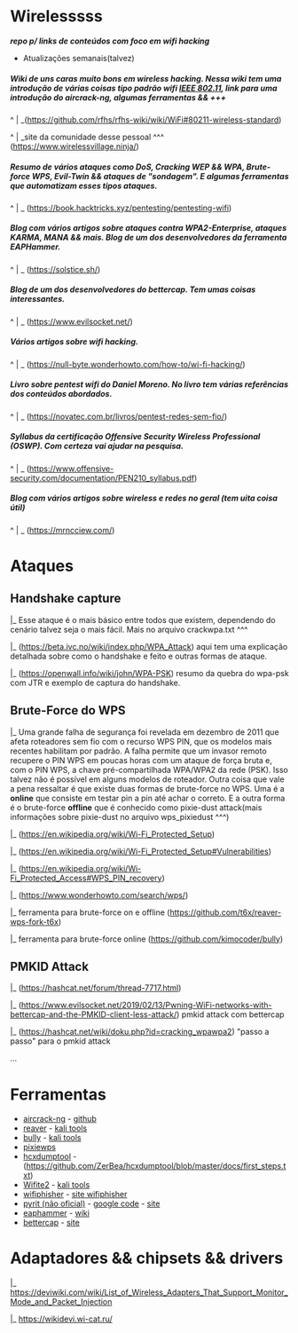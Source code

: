 # Wirelesssss 
***repo p/ links de conteúdos com foco em wifi hacking***
- Atualizações semanais(talvez)



##### Wiki de uns caras muito bons em wireless hacking. Nessa wiki tem uma introdução de várias coisas tipo padrão wifi [IEEE 802.11](https://en.wikipedia.org/wiki/IEEE_802.11), link para uma introdução do aircrack-ng, algumas ferramentas && +++

^
|
\_(https://github.com/rfhs/rfhs-wiki/wiki/WiFi#80211-wireless-standard)

^
|
\_site da comunidade desse pessoal ^^^ (https://www.wirelessvillage.ninja/)

 
 
##### Resumo de vários ataques como DoS, Cracking WEP && WPA, Brute-force WPS, Evil-Twin && ataques de "sondagem". E algumas ferramentas que automatizam esses tipos ataques. 

^
|
\_ (https://book.hacktricks.xyz/pentesting/pentesting-wifi)



##### Blog com vários artigos sobre ataques contra WPA2-Enterprise, ataques KARMA, MANA && mais. Blog de um dos desenvolvedores da ferramenta EAPHammer. 

^
|
\_ (https://solstice.sh/) 



##### Blog de um dos desenvolvedores do bettercap. Tem umas coisas interessantes.

^
|
\_ (https://www.evilsocket.net/)



##### Vários artigos sobre wifi hacking.

^
|
\_ (https://null-byte.wonderhowto.com/how-to/wi-fi-hacking/)



##### Livro sobre pentest wifi do Daniel Moreno. No livro tem várias referências dos conteúdos abordados.

^
|
\_ (https://novatec.com.br/livros/pentest-redes-sem-fio/)



##### Syllabus da certificação Offensive Security Wireless Professional (OSWP). Com certeza vai ajudar na pesquisa.

^
|
\_ (https://www.offensive-security.com/documentation/PEN210_syllabus.pdf)



##### Blog com vários artigos sobre wireless e redes no geral (tem uita coisa útil)

^
|
\_ (https://mrncciew.com/)



# Ataques

## Handshake capture

|_ Esse ataque é o mais básico entre todos que existem, dependendo do cenário talvez seja o mais fácil.
   Mais no arquivo crackwpa.txt ^^^  
   
|_ (https://beta.ivc.no/wiki/index.php/WPA_Attack) aqui tem uma explicação detalhada sobre como o handshake e feito e outras formas de ataque.

|_ (https://openwall.info/wiki/john/WPA-PSK) resumo da quebra do wpa-psk com JTR e exemplo de captura do handshake.

## Brute-Force do WPS

|_ Uma grande falha de segurança foi revelada em dezembro de 2011 que afeta roteadores sem fio com o recurso WPS PIN, que os modelos mais recentes habilitam por padrão. A falha permite que um invasor remoto recupere o PIN WPS em poucas horas com um ataque de força bruta e, com o PIN WPS, a chave pré-compartilhada WPA/WPA2 da rede (PSK). Isso talvez não é possível em alguns modelos de roteador. Outra coisa que vale a pena ressaltar é que existe duas formas de brute-force no WPS. Uma é a **online** que consiste em testar pin a pin até achar o correto. E a outra forma é o brute-force **offline** que é conhecido como pixie-dust attack(mais informações sobre pixie-dust no arquivo wps_pixiedust ^^^)

|_ (https://en.wikipedia.org/wiki/Wi-Fi_Protected_Setup)

|_ (https://en.wikipedia.org/wiki/Wi-Fi_Protected_Setup#Vulnerabilities)

|_ (https://en.wikipedia.org/wiki/Wi-Fi_Protected_Access#WPS_PIN_recovery)

|_ (https://www.wonderhowto.com/search/wps/)

|_ ferramenta para brute-force on e offline (https://github.com/t6x/reaver-wps-fork-t6x)

|_ ferramenta para brute-force online (https://github.com/kimocoder/bully)


## PMKID Attack

|_ (https://hashcat.net/forum/thread-7717.html) 

|_ (https://www.evilsocket.net/2019/02/13/Pwning-WiFi-networks-with-bettercap-and-the-PMKID-client-less-attack/) pmkid attack com bettercap

|_ (https://hashcat.net/wiki/doku.php?id=cracking_wpawpa2) "passo a passo" para o pmkid attack


...

# Ferramentas 

* [aircrack-ng](https://www.aircrack-ng.org/) - [github](https://github.com/aircrack-ng)
* [reaver](https://github.com/t6x/reaver-wps-fork-t6x) - [kali tools](https://www.kali.org/tools/reaver/)
* [bully](https://github.com/kimocoder/bully) - [kali tools](https://www.kali.org/tools/bully/)
* [pixiewps](https://github.com/wiire-a/pixiewps) 
* [hcxdumptool](https://github.com/ZerBea/hcxdumptool) - (https://github.com/ZerBea/hcxdumptool/blob/master/docs/first_steps.txt)
* [Wifite2](https://github.com/derv82/wifite2) - [kali tools](https://www.kali.org/tools/wifite/)
* [wifiphisher](https://github.com/wifiphisher/wifiphisher) - [site wifiphisher](https://wifiphisher.org/)
* [pyrit (não oficial)](https://github.com/JPaulMora/Pyrit) - [google code](https://code.google.com/archive/p/pyrit/) - [site](https://pyrit.wordpress.com/)
* [eaphammer](https://github.com/s0lst1c3/eaphammer) - [wiki](https://github.com/s0lst1c3/eaphammer/wiki)
* [bettercap](https://github.com/bettercap/bettercap) - [site](https://www.bettercap.org/)



# Adaptadores && chipsets && drivers

|_ https://deviwiki.com/wiki/List_of_Wireless_Adapters_That_Support_Monitor_Mode_and_Packet_Injection

|_ https://wikidevi.wi-cat.ru/


